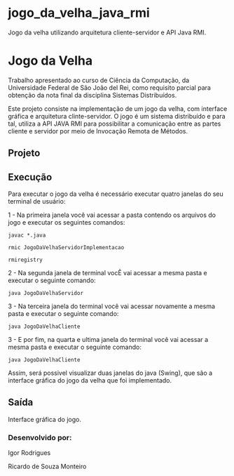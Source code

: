 # jogo_da_velha_java_rmi
Jogo da velha utilizando arquitetura cliente-servidor e API Java RMI. 

# Jogo da Velha
Trabalho apresentado ao curso de Ciência da Computação, da Universidade Federal de São João del Rei, como requisito parcial para obtenção da nota final da disciplina Sistemas Distribuídos.

Este projeto consiste na implementação de um jogo da velha, com interface gráfica e arquitetura clinte-servidor. O jogo é um sistema distribuído e para tal, utiliza a API JAVA RMI para possibilitar a comunicação entre as partes cliente e servidor por meio de Invocação Remota de Métodos.

## Projeto 


## Execução
Para executar o jogo da velha é necessário executar quatro janelas do seu terminal de usuário:

1 - Na primeira janela você vai acessar a pasta contendo os arquivos do jogo e executar os seguintes comandos:

    javac *.java
    
    rmic JogoDaVelhaServidorImplementacao
    
    rmiregistry
    
2 - Na segunda janela de terminal vocÊ vai acessar a mesma pasta e executar o seguinte comando:

    java JogoDaVelhaServidor
        
3 - Na terceira janela do terminal você vai acessar novamente a mesma pasta e executar o seguinte comando:
    
    java JogoDaVelhaCliente
        
3 - E por fim, na quarta e ultima janela do terminal você vai acessar a mesma pasta e executar o seguinte comando:

    java JogoDaVelhaCliente  

Assim, será possivel visualizar duas janelas do java (Swing), que são a interface gráfica do jogo da velha que foi implementado.      

## Saída
Interface gráfica do jogo.

### Desenvolvido por:
Igor Rodrigues 

Ricardo de Souza Monteiro   


